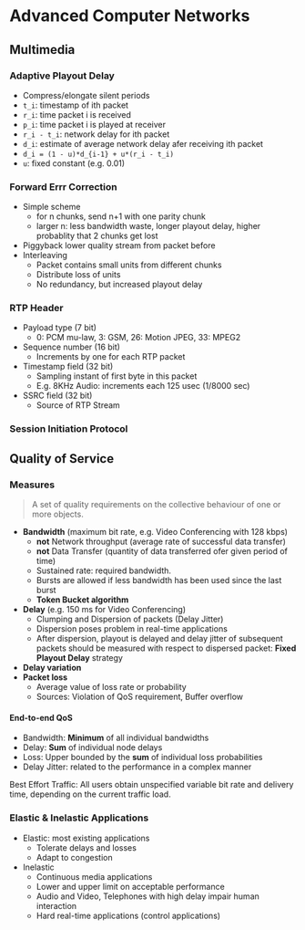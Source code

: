 # Advanced Computer Networks
## Multimedia
### Adaptive Playout Delay
* Compress/elongate silent periods
* `t_i`: timestamp of ith packet
* `r_i`: time packet i is received
* `p_i`: time packet i is played at receiver
* `r_i - t_i`: network delay for ith packet
* `d_i`: estimate of average network delay afer receiving ith packet
* `d_i = (1 - u)*d_{i-1} + u*(r_i - t_i)`
* `u`: fixed constant (e.g. 0.01)

### Forward Errr Correction
* Simple scheme
	* for n chunks, send n+1 with one parity chunk
	* larger n: less bandwidth waste, longer playout delay, higher probablity that 2 chunks get lost
* Piggyback lower quality stream from packet before
* Interleaving
	* Packet contains small units from different chunks
	* Distribute loss of units
	* No redundancy, but increased playout delay

### RTP Header
* Payload type (7 bit)
	* 0: PCM mu-law, 3: GSM, 26: Motion JPEG, 33: MPEG2
* Sequence number (16 bit)
	* Increments by one for each RTP packet
* Timestamp field (32 bit)
	* Sampling instant of first byte in this packet
	* E.g. 8KHz Audio: increments each 125 usec (1/8000 sec)
* SSRC field (32 bit)
	* Source of RTP Stream

### Session Initiation Protocol

## Quality of Service
### Measures
> A set of quality requirements on the collective behaviour of one or more objects.

* **Bandwidth** (maximum bit rate, e.g. Video Conferencing with 128 kbps)
	* **not** Network throughput (average rate of successful data transfer)
	* **not** Data Transfer (quantity of data transferred ofer given period of time)
	* Sustained rate: required bandwidth.
	* Bursts are allowed if less bandwidth has been used since the last burst
	* **Token Bucket algorithm**
* **Delay** (e.g. 150 ms for Video Conferencing)
	* Clumping and Dispersion of packets (Delay Jitter)
	* Dispersion poses problem in real-time applications
	* After dispersion, playout is delayed and delay jitter of subsequent packets should be measured with respect to dispersed packet: **Fixed Playout Delay** strategy
* **Delay variation**
* **Packet loss**
	* Average value of loss rate or probability
	* Sources: Violation of QoS requirement, Buffer overflow

#### End-to-end QoS
* Bandwidth: **Minimum** of all individual bandwidths
* Delay: **Sum** of individual node delays
* Loss: Upper bounded by the **sum** of individual loss probabilities
* Delay Jitter: related to the performance in a complex manner

Best Effort Traffic: All users obtain unspecified variable bit rate and delivery time, depending on the current traffic load.

### Elastic & Inelastic Applications
* Elastic: most existing applications
	* Tolerate delays and losses
	* Adapt to congestion
* Inelastic
	* Continuous media applications
	* Lower and upper limit on acceptable performance
	* Audio and Video, Telephones with high delay impair human interaction
	* Hard real-time applications (control applications)